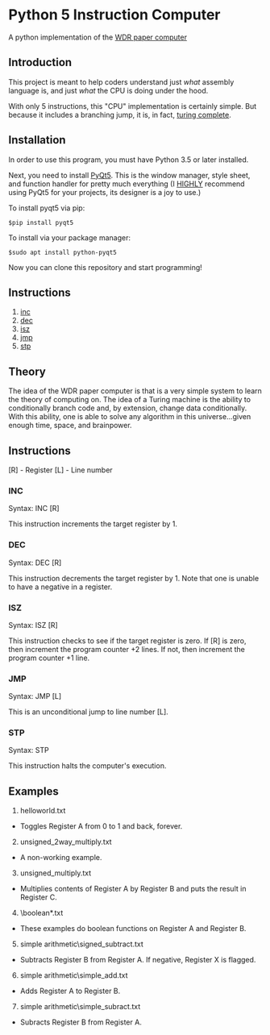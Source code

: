 # Python 5 Instruction Computer
A python implementation of the [WDR paper computer](https://en.wikipedia.org/wiki/WDR_paper_computer)

## Introduction
This project is meant to help coders understand just _what_ assembly language is, and just _what_ the CPU is doing under the hood.

With only 5 instructions, this "CPU" implementation is certainly simple. But because it includes a branching jump, it is, in fact, [turing complete](https://en.wikipedia.org/wiki/Turing_completeness).

## Installation

In order to use this program, you must have Python 3.5 or later installed.

Next, you need to install [PyQt5](https://pypi.org/project/PyQt5/). This is the window manager, style sheet, and function handler for pretty much everything (I <ins>HIGHLY</ins> recommend using PyQt5 for your projects, its designer is a joy to use.)

To install pyqt5 via pip:

`$pip install pyqt5`

To install via your package manager:

`$sudo apt install python-pyqt5`

Now you can clone this repository and start programming!

## Instructions

1. [inc](#inc)
1. [dec](#dec)
1. [isz](#isz)
1. [jmp](#jmp)
1. [stp](#stp)

## Theory

The idea of the WDR paper computer is that is a very simple system to learn the theory of computing on. The idea of a Turing machine is the ability to conditionally branch code and, by extension, change data conditionally. With this ability, one is able to solve any algorithm in this universe...given enough time, space, and brainpower.


## Instructions
[R] - Register
[L] - Line number
### INC
Syntax: INC [R]

This instruction increments the target register by 1.

### DEC
Syntax: DEC [R]

This instruction decrements the target register by 1. Note that one is unable to have a negative in a register.

### ISZ
Syntax: ISZ [R]

This instruction checks to see if the target register is zero. If [R] is zero, then increment the program counter +2 lines. If not, then increment the program counter +1 line.

### JMP
Syntax: JMP [L]

This is an unconditional jump to line number [L].

### STP
Syntax: STP

This instruction halts the computer's execution.

## Examples

1. helloworld.txt
  - Toggles Register A from 0 to 1 and back, forever.
2. unsigned_2way_multiply.txt
  - A non-working example.
3. unsigned_multiply.txt
  - Multiplies contents of Register A by Register B and puts the result in Register C.
4. \boolean\*.txt
  - These examples do boolean functions on Register A and Register B.
5. simple arithmetic\signed_subtract.txt
  - Subtracts Register B from Register A. If negative, Register X is flagged.
6. simple arithmetic\simple_add.txt
  - Adds Register A to Register B.
7. simple arithmetic\simple_subract.txt
  - Subracts Register B from Register A.

